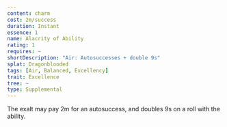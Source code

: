 ```yaml
---
content: charm
cost: 2m/success
duration: Instant
essence: 1
name: Alacrity of Ability
rating: 1
requires: ~
shortDescription: "Air: Autosuccesses + double 9s"
splat: Dragonblooded
tags: [Air, Balanced, Excellency]
trait: Excellence
tree: ~
type: Supplemental
---
```


The exalt may pay 2m for an autosuccess, and doubles 9s on a roll with the ability.
